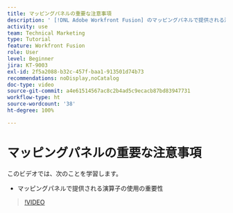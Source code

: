 ```yaml
---
title: マッピングパネルの重要な注意事項
description: ' [!DNL Adobe Workfront Fusion] のマッピングパネルで提供される演算子を使用することの重要性を説明します。'
activity: use
team: Technical Marketing
type: Tutorial
feature: Workfront Fusion
role: User
level: Beginner
jira: KT-9003
exl-id: 2f5a2088-b32c-457f-baa1-913501d74b73
recommendations: noDisplay,noCatalog
doc-type: video
source-git-commit: a4e61514567ac8c2b4ad5c9ecacb87bd83947731
workflow-type: ht
source-wordcount: '38'
ht-degree: 100%

---
```


# マッピングパネルの重要な注意事項

このビデオでは、次のことを学習します。

* マッピングパネルで提供される演算子の使用の重要性

>[!VIDEO](https://video.tv.adobe.com/v/335263/?quality=12&learn=on)
